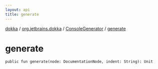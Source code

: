 ```yaml
---
layout: api
title: generate
---
```

[dokka](../../index.html) / [org.jetbrains.dokka](../index.html) / [ConsoleGenerator](index.html) / [generate](generate.html)


# generate



```
public fun generate(node: DocumentationNode, indent: String): Unit
```

